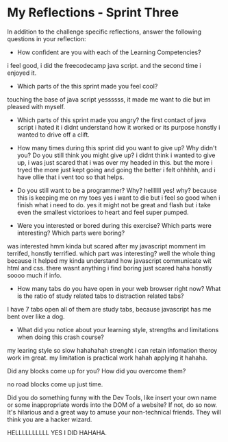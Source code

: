 # My Reflections - Sprint Three 

In addition to the challenge specific reflections, answer the following questions in your reflection:


- How confident are you with each of the Learning Competencies?

i feel good, i did the freecodecamp java script. and the second time i enjoyed it.



- Which parts of the this sprint made you feel cool?

touching the base of java script yessssss, it made me want to die but im pleased with myself.



- Which parts of this sprint made you angry?
the first contact of java script i hated it i didnt understand how it worked or its purpose honstly i wanted to drive off a clift.



- How many times during this sprint did you want to give up? Why didn't you? Do you still think you might give up?
i didnt think i wanted to give up, i was just scared that i was over my headed in this.
but the more i tryed the more just kept going and going the better i felt ohhhhh, and i have ollie that i vent too so that helps.


- Do you still want to be a programmer? Why?
helllllll yes!
why? because this is keeping me on my toes yes i want to die but i feel so good when i finish what i need to do. yes it might not be great and flash but i take even the smallest victorioes to heart and feel super pumped.



- Were you interested or bored during this exercise? Which parts were interesting? Which parts were boring?

was interested hmm kinda but scared after my javascript momment im terrifed, honstly terrified.
which part was interesting? well the whole thing because it helped my kinda understand 
how javascript communicate wit html and css.
there wasnt anything i find boring just scared haha honstly soooo much if info.



- How many tabs do you have open in your web browser right now? What is the ratio of study related tabs to distraction related tabs?

I have 7 tabs open all of them are study tabs, because javascript has me bent over like a dog.



- What did you notice about your learning style, strengths and limitations when doing this crash course?

my learing style so slow hahahahah strenght i can retain infomation theroy work im great.
my limitation is practical work hahah applying it hahaha.


Did any blocks come up for you? How did you overcome them?

no road blocks come up just time.


Did you do something funny with the Dev Tools, like insert your own name or some inappropriate words into the DOM of a website? If not, do so now. It's hilarious and a great way to amuse your non-technical friends. They will think you are a hacker wizard.


HELLLLLLLLLL YES I DID HAHAHA.






